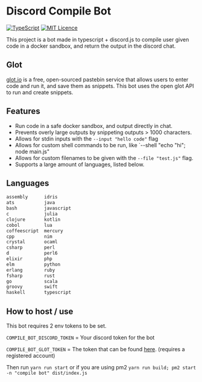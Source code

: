 # Discord Compile Bot

[![TypeScript](https://badges.frapsoft.com/typescript/love/typescript.svg?v=101)](https://github.com/ellerbrock/typescript-badges/)
[![MIT Licence](https://badges.frapsoft.com/os/mit/mit.svg?v=103)](https://opensource.org/licenses/mit-license.php)

This project is a bot made in typescript + discord.js to compile user given code in a docker sandbox, and return the output in the discord chat.

## Glot
[glot.io](https://www.glot.io/) is a free, open-sourced pastebin service that allows users to enter code and run it, and save them as snippets. This bot uses the open glot API to run and create snippets. 

## Features
* Run code in a safe docker sandbox, and output directly in chat.
* Prevents overly large outputs by snippeting outputs > 1000 characters.
* Allows for stdin inputs with the `--input "hello code"` flag
* Allows for custom shell commands to be run, like `--shell "echo "hi"; node main.js" 
* Allows for custom filenames to be given with the `--file "test.js"` flag.
* Supports a large amount of languages, listed below.

## Languages

```txt
assembly      idris
ats           java
bash          javascript
c             julia
clojure       kotlin
cobol         lua
coffeescript  mercury
cpp           nim
crystal       ocaml
csharp        perl
d             perl6
elixir        php
elm           python
erlang        ruby
fsharp        rust
go            scala
groovy        swift
haskell       typescript
```

## How to host / use
This bot requires 2 env tokens to be set.

`COMPILE_BOT_DISCORD_TOKEN` = Your discord token for the bot

`COMPILE_BOT_GLOT_TOKEN` = The token that can be found [here](https://glot.io/account/token). (requires a registered account)

Then run `yarn run start` or if you are using pm2 `yarn run build; pm2 start -n "compile bot" dist/index.js`
